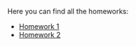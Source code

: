 Here you can find all the homeworks:
- [Homework 1](homework01/homework-01.md)
- [Homework 2](homework02/homework-02.md)
